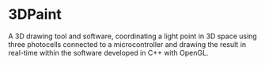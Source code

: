 # 3DPaint
A 3D drawing tool and software, coordinating a light point in 3D space using three photocells connected to a microcontroller and drawing the result in real-time within the software developed in C++ with OpenGL.
